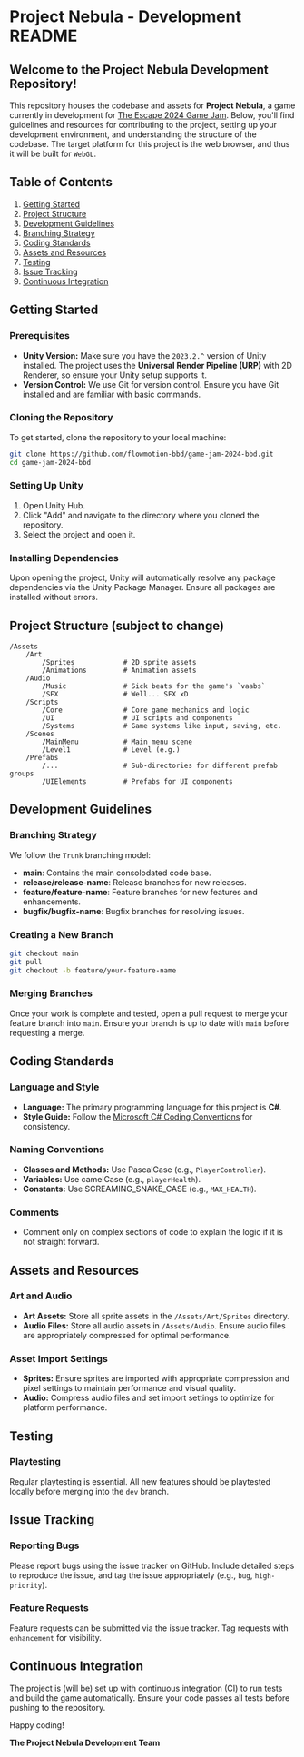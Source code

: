 # Project Nebula - Development README

## Welcome to the Project Nebula Development Repository!

This repository houses the codebase and assets for **Project Nebula**, a game currently in development for [The Escape 2024 Game Jam](https://itch.io/jam/the-2024-escape-jam). Below, you'll find guidelines and resources for contributing to the project, setting up your development environment, and understanding the structure of the codebase.
The target platform for this project is the web browser, and thus it will be built for `WebGL`.

## Table of Contents
1. [Getting Started](#getting-started)
2. [Project Structure](#project-structure)
3. [Development Guidelines](#development-guidelines)
4. [Branching Strategy](#branching-strategy)
5. [Coding Standards](#coding-standards)
6. [Assets and Resources](#assets-and-resources)
7. [Testing](#testing)
8. [Issue Tracking](#issue-tracking)
9. [Continuous Integration](#continuous-integration)

## Getting Started

### Prerequisites
- **Unity Version:** Make sure you have the `2023.2.^` version of Unity installed. The project uses the **Universal Render Pipeline (URP)** with 2D Renderer, so ensure your Unity setup supports it.
- **Version Control:** We use Git for version control. Ensure you have Git installed and are familiar with basic commands.

### Cloning the Repository
To get started, clone the repository to your local machine:

```bash
git clone https://github.com/flowmotion-bbd/game-jam-2024-bbd.git
cd game-jam-2024-bbd
```

### Setting Up Unity
1. Open Unity Hub.
2. Click "Add" and navigate to the directory where you cloned the repository.
3. Select the project and open it.

### Installing Dependencies
Upon opening the project, Unity will automatically resolve any package dependencies via the Unity Package Manager. Ensure all packages are installed without errors.

## Project Structure (subject to change)

```
/Assets
    /Art
        /Sprites            # 2D sprite assets
        /Animations         # Animation assets
    /Audio
        /Music              # Sick beats for the game's `vaabs`
        /SFX                # Well... SFX xD
    /Scripts
        /Core               # Core game mechanics and logic
        /UI                 # UI scripts and components
        /Systems            # Game systems like input, saving, etc.
    /Scenes
        /MainMenu           # Main menu scene
        /Level1             # Level (e.g.)
    /Prefabs
        /...                # Sub-directories for different prefab groups
        /UIElements         # Prefabs for UI components
```

## Development Guidelines

### Branching Strategy
We follow the `Trunk` branching model:
- **main**: Contains the main consolodated code base.
- **release/release-name**: Release branches for new releases.
- **feature/feature-name**: Feature branches for new features and enhancements.
- **bugfix/bugfix-name**: Bugfix branches for resolving issues.

### Creating a New Branch
```bash
git checkout main
git pull
git checkout -b feature/your-feature-name
```

### Merging Branches
Once your work is complete and tested, open a pull request to merge your feature branch into `main`. Ensure your branch is up to date with `main` before requesting a merge.

## Coding Standards

### Language and Style
- **Language:** The primary programming language for this project is **C#**.
- **Style Guide:** Follow the [Microsoft C# Coding Conventions](https://docs.microsoft.com/en-us/dotnet/csharp/programming-guide/inside-a-program/coding-conventions) for consistency.

### Naming Conventions
- **Classes and Methods:** Use PascalCase (e.g., `PlayerController`).
- **Variables:** Use camelCase (e.g., `playerHealth`).
- **Constants:** Use SCREAMING_SNAKE_CASE (e.g., `MAX_HEALTH`).

### Comments
- Comment only on complex sections of code to explain the logic if it is not straight forward.

## Assets and Resources

### Art and Audio
- **Art Assets:** Store all sprite assets in the `/Assets/Art/Sprites` directory.
- **Audio Files:** Store all audio assets in `/Assets/Audio`. Ensure audio files are appropriately compressed for optimal performance.

### Asset Import Settings
- **Sprites:** Ensure sprites are imported with appropriate compression and pixel settings to maintain performance and visual quality.
- **Audio:** Compress audio files and set import settings to optimize for platform performance.

## Testing

### Playtesting
Regular playtesting is essential. All new features should be playtested locally before merging into the `dev` branch.

## Issue Tracking

### Reporting Bugs
Please report bugs using the issue tracker on GitHub. Include detailed steps to reproduce the issue, and tag the issue appropriately (e.g., `bug`, `high-priority`).

### Feature Requests
Feature requests can be submitted via the issue tracker. Tag requests with `enhancement` for visibility.

## Continuous Integration

The project is (will be) set up with continuous integration (CI) to run tests and build the game automatically. Ensure your code passes all tests before pushing to the repository.

Happy coding!

**The Project Nebula Development Team**
